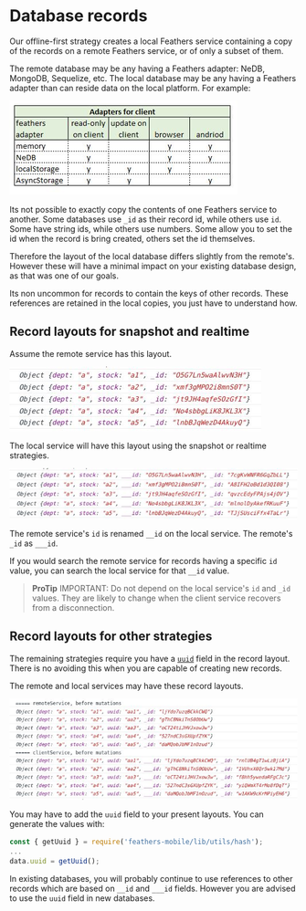 # Database records

Our offline-first strategy creates a local Feathers service
containing a copy of the records on a remote Feathers service,
or of only a subset of them.

The remote database may be any having a Feathers adapter: NeDB, MongoDB, Sequelize, etc.
The local database may be any having a Feathers adapter than can reside data on the local platform.
For example:

![client-adapters](./assets/client-adapters.jpg)

Its not possible to exactly copy the contents of one Feathers service to another.
Some databases use `_id` as their record id, while others use `id`.
Some have string ids, while others use numbers.
Some allow you to set the id when the record is bring created,
others set the id themselves.

Therefore the layout of the local database differs slightly from the remote's.
However these will have a minimal impact on your existing database design,
as that was one of our goals.

Its non uncommon for records to contain the keys of other records.
These references are retained in the local copies,
you just have to understand how.

## Record layouts for snapshot and realtime

Assume the remote service has this layout.

![layout-snapshot-a-remote](./assets/layout-snapshot-a-remote.jpg)

The local service will have this layout using the snapshot or realtime strategies.

![layout-snapshot-a-local](./assets/layout-snapshot-a-local.jpg)

The remote service's `id` is renamed `__id` on the local service.
The remote's `_id` as `___id`.

If you would search the remote service for records having a specific `id` value,
you can search the local service for that `__id` value.

> **ProTip** IMPORTANT: Do not depend on the local service's `id` and `_id` values.
They are likely to change when the client service recovers from a disconnection.

## Record layouts for other strategies

The remaining strategies require you have a
[`uuid`](https://en.wikipedia.org/wiki/Universally_unique_identifier)
field in the record layout.
There is no avoiding this when you are capable of creating new records.

The remote and local services may have these record layouts.

![layout-own-data-a](./assets/layout-own-data-a.jpg)

You may have to add the `uuid` field to your present layouts.
You can generate the values with:

```javascript
const { getUuid } = require('feathers-mobile/lib/utils/hash');
...
data.uuid = getUuid();
```

In existing databases, you will probably continue to use references to other records
which are based on `__id` and `___id` fields.
However you are advised to use the `uuid` field in new databases.